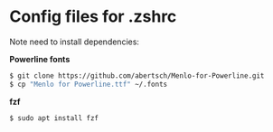 # Config files for .zshrc

Note need to install dependencies:

**Powerline fonts**
```sh
$ git clone https://github.com/abertsch/Menlo-for-Powerline.git
$ cp "Menlo for Powerline.ttf" ~/.fonts 
```

**fzf**

```sh
$ sudo apt install fzf
```
